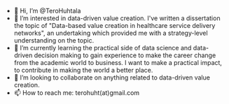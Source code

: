 - 👋 Hi, I’m @TeroHuhtala
- 👀 I’m interested in data-driven value creation. I've written a dissertation the topic of "Data-based value creation in healthcare service delivery networks", an undertaking which provided me with a strategy-level understanding on the topic. 
- 🌱 I’m currently learning the practical side of data science and data-driven decision making to gain experience to make the career change from the academic world to business. I want to make a practical impact, to contribute in making the world a better place.
- 💞️ I’m looking to collaborate on anything related to data-driven value creation.
- 📫 How to reach me: terohuht(at)gmail.com

<!---
TeroHuhtala/TeroHuhtala is a ✨ special ✨ repository because its `README.md` (this file) appears on your GitHub profile.
You can click the Preview link to take a look at your changes.
--->
